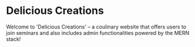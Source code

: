 # Delicious Creations
Welcome to 'Delicious Creations' – a coulinary website that offers users to join seminars and also includes admin functionalities powered by the MERN stack!
